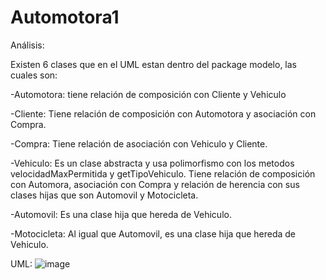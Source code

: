 # Automotora1

Análisis:

Existen 6 clases que en el UML estan dentro del package modelo, las cuales son: 

-Automotora: tiene relación de composición con Cliente y Vehiculo

-Cliente: Tiene relación de composición con Automotora y asociación con Compra.

-Compra: Tiene relación de asociación con Vehiculo y Cliente.

-Vehiculo: Es un clase abstracta y usa polimorfismo con los metodos velocidadMaxPermitida y getTipoVehiculo. 
Tiene relación de composición con Automora, asociación con Compra y relación de herencia con sus clases hijas que son Automovil y Motocicleta.

-Automovil: Es una clase hija que hereda de Vehiculo.

-Motocicleta: Al igual que Automovil, es una clase hija que hereda de Vehiculo.


UML:
![image](https://github.com/millrnv/Automotora1/assets/146766468/7172f6e6-1c44-4ecb-b502-064d66b6b776)

